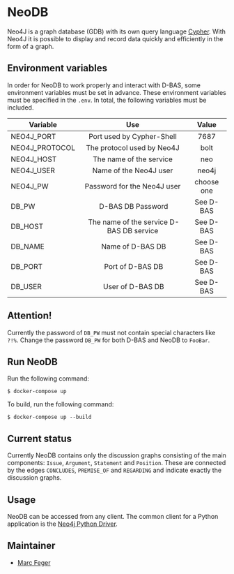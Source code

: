 # NeoDB

Neo4J is a graph database (GDB) with its own query language [Cypher](https://neo4j.com/developer/cypher-query-language/).
With Neo4J it is possible to display and record data quickly and efficiently in the form of a graph.

## Environment variables
In order for NeoDB to work properly and interact with D-BAS, some environment variables must be set in advance.
These environment variables must be specified in the `.env`. In total, the following variables must be included.

| Variable        | Use                                         | Value      |
| --------------- |:-------------------------------------------:|:----------:|
| NEO4J_PORT      | Port used by Cypher-Shell                   | 7687       |
| NEO4J_PROTOCOL  | The protocol used by Neo4J                  | bolt       |
| NEO4J_HOST      | The name of the service                     | neo        |
| NEO4J_USER      | Name of the Neo4J user                      | neo4j      |
| NEO4J_PW        | Password for the Neo4J user                 | choose one |
| DB_PW           | D-BAS DB Password                           | See D-BAS  |
| DB_HOST         | The name of the service D-BAS DB service    | See D-BAS  |
| DB_NAME         | Name of D-BAS DB                            | See D-BAS  |
| DB_PORT         | Port of D-BAS DB                            | See D-BAS  |
| DB_USER         | User of D-BAS DB                            | See D-BAS  |

## Attention!
Currently the password of `DB_PW` must not contain special characters like `?!%`.
Change the password `DB_PW` for both D-BAS and NeoDB to `FooBar`.

## Run NeoDB
Run the following command:

	$ docker-compose up

To build, run the following command:

	$ docker-compose up --build

## Current status
Currently NeoDB contains only the discussion graphs consisting of the main components: `Issue`, `Argument`, `Statement` and `Position`.
These are connected by the edges `CONCLUDES`, `PREMISE_OF` and `REGARDING` and indicate exactly the discussion graphs.

## Usage
NeoDB can be accessed from any client. 
The common client for a Python application is the [Neo4j Python Driver](https://neo4j.com/developer/python/).

## Maintainer
* [Marc Feger](https://gitlab.cs.uni-duesseldorf.de/profile?nav_source=navbar)